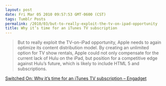 ```yaml
---
layout: post
date: Fri Mar 05 2010 09:57:53 GMT-0600 (CST)
tags: Tumblr Posts
permalink: /2010/03/but-to-really-exploit-the-tv-on-ipad-opportunity
title: Why it’s time for an iTunes TV subscription
---
```


> But to really exploit the TV-on-iPad opportunity, Apple needs to again optimize its content distribution model. By creating an unlimited option for TV show rentals, Apple could not only compensate for the current lack of Hulu on the iPad, but position for a competitive edge against Hulu’s future, which is likely to include HTML 5 and subscriptions.

[Switched On: Why it’s time for an iTunes TV subscription – Engadget](http://www.engadget.com/2010/03/04/switched-on-why-its-time-for-an-itunes-tv-subscription/)
